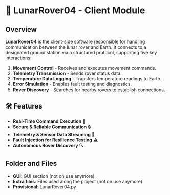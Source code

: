 # 🚀 LunarRover04 - Client Module

## Overview
**LunarRover04** is the client-side software responsible for handling communication between the lunar rover and Earth. It connects to a designated ground station via a structured protocol, supporting five key interactions:

1. **Movement Control** - Receives and executes movement commands.
2. **Telemetry Transmission** - Sends rover status data.
3. **Temperature Data Logging** - Transfers temperature readings to Earth.
4. **Error Simulation** - Enables fault testing and diagnostics.
5. **Rover Discovery** - Searches for nearby rovers to establish connections.

## 🛠️ Features
- **Real-Time Command Execution** 🚦
- **Secure & Reliable Communication** 🔒
- **Telemetry & Sensor Data Streaming** 📡
- **Fault Injection for Resilience Testing** ⚠️
- **Autonomous Rover Discovery** 🔍

## Folder and Files
- **GUI**: GUI section (not on use anymore)
- **Extra files**: Files used along the project (not on use anymore)
- **Provisional**: LunarRover04.py 
